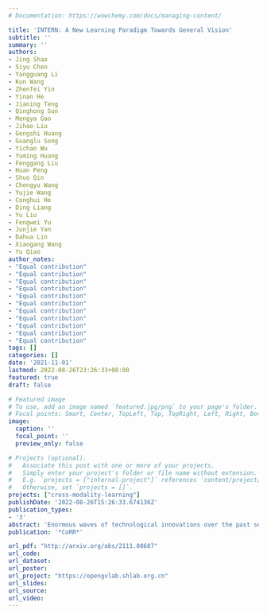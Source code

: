 ```yaml
---
# Documentation: https://wowchemy.com/docs/managing-content/

title: 'INTERN: A New Learning Paradigm Towards General Vision'
subtitle: ''
summary: ''
authors:
- Jing Shao
- Siyu Chen
- Yangguang Li
- Kun Wang
- Zhenfei Yin
- Yinan He
- Jianing Teng
- Qinghong Sun
- Mengya Gao
- Jihao Liu
- Gengshi Huang
- Guanglu Song
- Yichao Wu
- Yuming Huang
- Fenggang Liu
- Huan Peng
- Shuo Qin
- Chengyu Wang
- Yujie Wang
- Conghui He
- Ding Liang
- Yu Liu
- Fengwei Yu
- Junjie Yan
- Dahua Lin
- Xiaogang Wang
- Yu Qiao
author_notes:
- "Equal contribution"
- "Equal contribution"
- "Equal contribution"
- "Equal contribution"
- "Equal contribution"
- "Equal contribution"
- "Equal contribution"
- "Equal contribution"
- "Equal contribution"
- "Equal contribution"
- "Equal contribution"
tags: []
categories: []
date: '2021-11-01'
lastmod: 2022-08-26T23:26:33+08:00
featured: true
draft: false

# Featured image
# To use, add an image named `featured.jpg/png` to your page's folder.
# Focal points: Smart, Center, TopLeft, Top, TopRight, Left, Right, BottomLeft, Bottom, BottomRight.
image:
  caption: ''
  focal_point: ''
  preview_only: false

# Projects (optional).
#   Associate this post with one or more of your projects.
#   Simply enter your project's folder or file name without extension.
#   E.g. `projects = ["internal-project"]` references `content/project/deep-learning/index.md`.
#   Otherwise, set `projects = []`.
projects: ["cross-modality-learning"]
publishDate: '2022-08-26T15:26:33.674136Z'
publication_types:
- '3'
abstract: 'Enormous waves of technological innovations over the past several years, marked by the advances in AI technologies, are profoundly reshaping the industry and the society. However, down the road, a key challenge awaits us, that is, our capability of meeting rapidly-growing scenario-specific demands is severely limited by the cost of acquiring a commensurate amount of training data. This difficult situation is in essence due to limitations of the mainstream learning paradigm: we need to train a new model for each new scenario, based on a large quantity of well-annotated data and commonly from scratch. In tackling this fundamental problem, we move beyond and develop a new learning paradigm named INTERN. By learning with supervisory signals from multiple sources in multiple stages, the model being trained will develop strong generalizability. We evaluate our model on 26 well-known datasets that cover four categories of tasks in computer vision. In most cases, our models, adapted with only 10% of the training data in the target domain, outperform the counterparts trained with the full set of data, often by a significant margin. This is an important step towards a promising prospect where such a model with general vision capability can dramatically reduce our reliance on data, thus expediting the adoption of AI technologies. Furthermore, revolving around our new paradigm, we also introduce a new data system, a new architecture, and a new benchmark, which, together, form a general vision ecosystem to support its future development in an open and inclusive manner. See project website at https://opengvlab.shlab.org.cn .'
publication: '*CoRR*'

url_pdf: "http://arxiv.org/abs/2111.08687"
url_code:
url_dataset: 
url_poster:
url_project: "https://opengvlab.shlab.org.cn"
url_slides:
url_source:
url_video:
---
```

